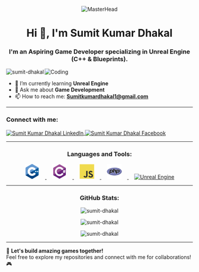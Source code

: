 <p align="center">
  <img src="https://learn.microsoft.com/en-us/gaming/playfab/sdks/unreal/media/unreal_banner1.png" alt="MasterHead">
</p>

<h1 align="center">Hi 👋, I'm Sumit Kumar Dhakal</h1>
<h3 align="center">I'm an Aspiring Game Developer specializing in Unreal Engine (C++ & Blueprints).</h3>

<img align="right" alt="Coding" width="400" src="https://cdn.dribbble.com/users/1162077/screenshots/3848914/programmer.gif">

<p align="left"> 
  <img src="https://komarev.com/ghpvc/?username=sumit-dhakal&label=Profile%20views&color=0e75b6&style=flat" alt="sumit-dhakal" />
</p>

- 🌱 I’m currently learning **Unreal Engine**
- 💬 Ask me about **Game Development**
- 📫 How to reach me: **Sumitkumardhakal1@gmail.com**

---

<h3 align="left">Connect with me:</h3>
<p align="left">
  <a href="https://linkedin.com/in/sumit-kumar-dhakal-19630934b/" target="blank">
    <img align="center" src="https://raw.githubusercontent.com/rahuldkjain/github-profile-readme-generator/master/src/images/icons/Social/linked-in-alt.svg" alt="Sumit Kumar Dhakal LinkedIn" height="30" width="40" />
  </a>
  <a href="https://www.facebook.com/profile.php?id=100016740365232" target="blank">
    <img align="center" src="https://raw.githubusercontent.com/rahuldkjain/github-profile-readme-generator/master/src/images/icons/Social/facebook.svg" alt="Sumit Kumar Dhakal Facebook" height="30" width="40" />
  </a>
</p>

---

<h3 align="center">Languages and Tools:</h3>
<p align="center">
  <a href="https://www.w3schools.com/cpp/" target="_blank" rel="noreferrer">
    <img src="https://raw.githubusercontent.com/devicons/devicon/master/icons/cplusplus/cplusplus-original.svg" alt="C++" width="40" height="40" style="margin: 0 15px"/>
  </a>
  <a href="https://www.w3schools.com/cs/" target="_blank" rel="noreferrer">
    <img src="https://raw.githubusercontent.com/devicons/devicon/master/icons/csharp/csharp-original.svg" alt="C#" width="40" height="40" style="margin: 0 15px"/>
  </a>
  <a href="https://developer.mozilla.org/en-US/docs/Web/JavaScript" target="_blank" rel="noreferrer">
    <img src="https://raw.githubusercontent.com/devicons/devicon/master/icons/javascript/javascript-original.svg" alt="JavaScript" width="40" height="40" style="margin: 0 15px"/>
  </a>
  <a href="https://www.php.net" target="_blank" rel="noreferrer">
    <img src="https://raw.githubusercontent.com/devicons/devicon/master/icons/php/php-original.svg" alt="PHP" width="40" height="40" style="margin: 0 15px"/>
  </a>
  <a href="https://unrealengine.com/" target="_blank" rel="noreferrer">
    <img src="https://raw.githubusercontent.com/kenangundogan/fontisto/036b7eca71aab1bef8e6a0518f7329f13ed62f6b/icons/svg/brand/unreal-engine.svg" alt="Unreal Engine" width="40" height="40" style="margin: 0 15px"/>
  </a>
</p>

---

<h3 align="center">GitHub Stats:</h3>
<p align="center">
  <img src="https://github-readme-stats.vercel.app/api/top-langs?username=sumit-dhakal&show_icons=true&locale=en&layout=compact" alt="sumit-dhakal" />
</p>

<p align="center">
  <img src="https://github-readme-stats.vercel.app/api?username=sumit-dhakal&show_icons=true&locale=en" alt="sumit-dhakal" />
</p>

<p align="center">
  <img src="https://github-readme-streak-stats.herokuapp.com/?user=sumit-dhakal&" alt="sumit-dhakal" />
</p>

---

🚀 **Let's build amazing games together!**  
Feel free to explore my repositories and connect with me for collaborations! 🎮
